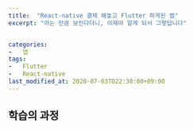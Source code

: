 ```yaml
---
title:  "React-native 결제 해놓고 Flutter 하게된 썰"
excerpt: "아는 만큼 보인다더니, 이제야 알게 되서 그렇답니다"


categories:
-   앱
tags:
-   Flutter
-   React-native
last_modified_at: 2020-07-03TO22:30:00+09:00
---
```


## 학습의 과정

